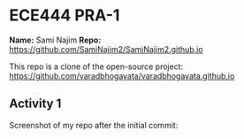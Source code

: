 # ECE444 PRA-1 

**Name:** Sami Najim
**Repo:** https://github.com/SamiNajim2/SamiNajim2.github.io

This repo is a clone of the open-source project:  
https://github.com/varadbhogayata/varadbhogayata.github.io

## Activity 1
Screenshot of my repo after the initial commit:




